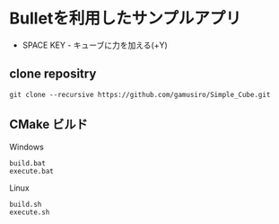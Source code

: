 # Bulletを利用したサンプルアプリ
- SPACE KEY - キューブに力を加える(+Y)

## clone repositry
```
git clone --recursive https://github.com/gamusiro/Simple_Cube.git
```

## CMake ビルド
Windows
```
build.bat
execute.bat
```
Linux
```
build.sh
execute.sh
```
